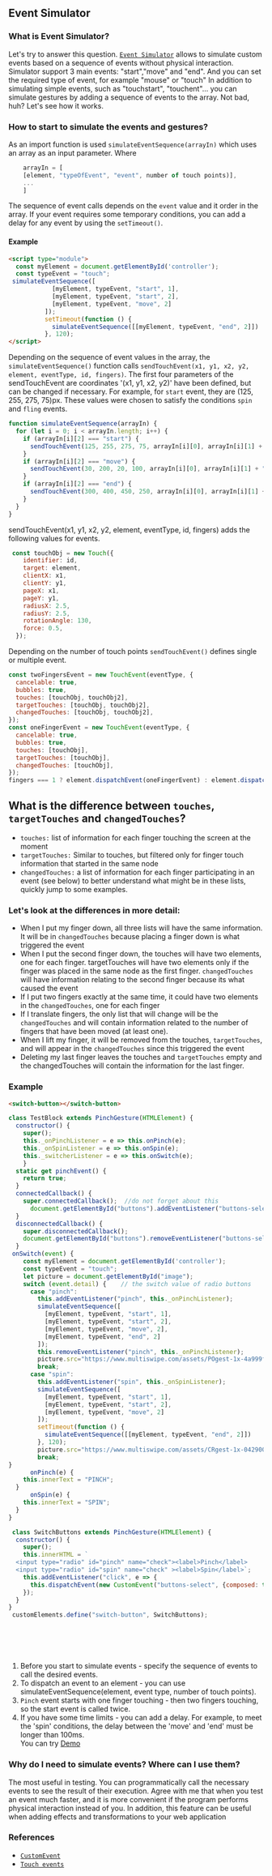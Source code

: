## Event Simulator
### What is Event Simulator?
Let's try to answer this question. [`Event Simulator`](https://github.com/Halochkin/Components/blob/master/Gestures/EventSimulator/src/EventSimulator.js) allows to simulate custom events based on a sequence of events without physical interaction. 
Simulator support 3 main events: "start","move" and "end". And you can set the required type of event, for example "mouse" or "touch"
In addition to simulating simple events, such as "touchstart", "touchent"... you can simulate gestures by adding a sequence of events to the array. Not bad, huh? Let's see how it works.
### How to start to simulate the events and gestures?
As an import function is used `simulateEventSequence(arrayIn)` which uses an array as an input parameter.
Where 
``` javascript
    arrayIn = [
    [element, "typeOfEvent", "event", number of touch points)],
    ...
    ]
```
The sequence of event calls depends on the `event` value and it order in the array.
If your event requires some temporary conditions, you can add a delay for any event by using the `setTimeout()`.
#### Example

```html
<script type="module">
  const myElement = document.getElementById('controller');
  const typeEvent = "touch";
 simulateEventSequence([
            [myElement, typeEvent, "start", 1],
            [myElement, typeEvent, "start", 2],
            [myElement, typeEvent, "move", 2]
          ]);
          setTimeout(function () {
            simulateEventSequence([[myElement, typeEvent, "end", 2]])
          }, 120); 
</script>
```
Depending on the sequence of event values in the array, the `simulateEventSequence()` function calls
`sendTouchEvent(x1, y1, x2, y2, element, eventType, id, fingers)`.
The first four parameters of the sendTouchEvent are coordinates '(x1, y1, x2, y2)' have been defined, but can be changed if necessary.
For example, for `start` event, they are (125, 255, 275, 75)px.
These values were chosen to satisfy the conditions `spin` and `fling` events.
```javascript
function simulateEventSequence(arrayIn) {
  for (let i = 0; i < arrayIn.length; i++) {
    if (arrayIn[i][2] === "start") {
      sendTouchEvent(125, 255, 275, 75, arrayIn[i][0], arrayIn[i][1] + "start", i, arrayIn[i][3]);
    }
    if (arrayIn[i][2] === "move") {
      sendTouchEvent(30, 200, 20, 100, arrayIn[i][0], arrayIn[i][1] + "move", i, arrayIn[i][3]);
    }
    if (arrayIn[i][2] === "end") {
      sendTouchEvent(300, 400, 450, 250, arrayIn[i][0], arrayIn[i][1] + "end", i, arrayIn[i][3]);
    }
  }
}
```
sendTouchEvent(x1, y1, x2, y2, element, eventType, id, fingers) adds the following values for events.
```javascript
 const touchObj = new Touch({
    identifier: id,
    target: element,
    clientX: x1,
    clientY: y1,
    pageX: x1,
    pageY: y1,
    radiusX: 2.5,
    radiusY: 2.5,
    rotationAngle: 130,
    force: 0.5,
  });
  ```
  Depending on the number of touch points `sendTouchEvent()` defines single or multiple event.
  ```javascript
  const twoFingersEvent = new TouchEvent(eventType, {
    cancelable: true,
    bubbles: true,
    touches: [touchObj, touchObj2],
    targetTouches: [touchObj, touchObj2],
    changedTouches: [touchObj, touchObj2],
  });
  const oneFingerEvent = new TouchEvent(eventType, {
    cancelable: true,                                 
    bubbles: true,                                       
    touches: [touchObj],
    targetTouches: [touchObj],
    changedTouches: [touchObj],
  });
  fingers === 1 ? element.dispatchEvent(oneFingerEvent) : element.dispatchEvent(twoFingersEvent);
  ```
## What is the difference between `touches`, `targetTouches` and `changedTouches`?
* `touches:` list of information for each finger touching the screen at the moment
* `targetTouches:` Similar to touches, but filtered only for finger touch information that started in the same node
* `changedTouches:` a list of information for each finger participating in an event (see below) to better understand what might be in these lists, quickly jump to some examples.<br>
### Let's look at the differences in more detail:<br>
- When I put my finger down, all three lists will have the same information. It will be in `changedTouches` because placing a finger down is what triggered the event
- When I put the second finger down, the touches will have two elements, one for each finger. targetTouches will have two elements only if the finger was placed in the same node as the first finger. `changedTouches` will have information relating to the second finger because its what caused the event
- If I put two fingers exactly at the same time, it could have two elements in the `changedTouches`, one for each finger
- If I translate fingers, the only list that will change will be the `changedTouches` and will contain information related to the number of fingers that have been moved (at least one).
- When I lift my finger, it will be removed from the touches, `targetTouches`, and will appear in the `changedTouches` since this triggered the event
- Deleting my last finger leaves the touches and `targetTouches` empty and the changedTouches will contain the information for the last finger.
### Example
  ```html
<switch-button></switch-button>
 ```
  ```javascript
  class TestBlock extends PinchGesture(HTMLElement) {
    constructor() {
      super();
      this._onPinchListener = e => this.onPinch(e);
      this._onSpinListener = e => this.onSpin(e);
      this._switcherListener = e => this.onSwitch(e);
      }
    static get pinchEvent() {
      return true;
    }
    connectedCallback() {
      super.connectedCallback();  //do not forget about this
        document.getElementById("buttons").addEventListener("buttons-select", this._switcherListener);
    }
    disconnectedCallback() {
      super.disconnectedCallback();
      document.getElementById("buttons").removeEventListener("buttons-select", this._switcherListener);
    }
   onSwitch(event) {
      const myElement = document.getElementById('controller');
      const typeEvent = "touch";
      let picture = document.getElementById("image");
      switch (event.detail) {    // the switch value of radio buttons
        case "pinch":
          this.addEventListener("pinch", this._onPinchListener);
          simulateEventSequence([                                        //[1] 
            [myElement, typeEvent, "start", 1],                          //[2] 
            [myElement, typeEvent, "start", 2],                          //[3] 
            [myElement, typeEvent, "move", 2],
            [myElement, typeEvent, "end", 2]
          ]);
          this.removeEventListener("pinch", this._onPinchListener);
          picture.src="https://www.multiswipe.com/assets/POgest-1x-4a999f5d8955337a448eff0333d9bcc3.gif";
          break;
        case "spin":
          this.addEventListener("spin", this._onSpinListener);
          simulateEventSequence([
            [myElement, typeEvent, "start", 1],
            [myElement, typeEvent, "start", 2],
            [myElement, typeEvent, "move", 2]
          ]);
          setTimeout(function () {
            simulateEventSequence([[myElement, typeEvent, "end", 2]])
          }, 120);                                                        //[4] 
          picture.src="https://www.multiswipe.com/assets/CRgest-1x-0429001b125a1679a35e357b376d93bb.gif";
          break;
  }
        onPinch(e) {
      this.innerText = "PINCH";
    }
        onSpin(e) {
      this.innerText = "SPIN";
    }
  }
  
   class SwitchButtons extends PinchGesture(HTMLElement) {
    constructor() {
      super();
      this.innerHTML = `
    <input type="radio" id="pinch" name="check"><label>Pinch</label>
    <input type="radio" id="spin" name="check" ><label>Spin</label>`;
      this.addEventListener("click", e => {
        this.dispatchEvent(new CustomEvent("buttons-select", {composed: true, bubbles: true, detail: e.target.id}));
      });
    }
  }
   customElements.define("switch-button", SwitchButtons);







  ```
  1. Before you start to simulate events - specify the sequence of events to call the desired events.
  2. To dispatch an event to an element - you can use simulateEventSequence(element, event type, number of touch points).
  3. `Pinch` event starts with one finger touching - then two fingers touching, so the start event is called twice.
  4. If you have some time limits - you can add a delay. For example, to meet the 'spin' conditions, the delay between the 'move' and 'end' must be longer than 100ms.<br>
  You can try [Demo](https://rawgit.com/Halochkin/Components/master/Gestures/GesturesTest1.html)
  ### Why do I need to simulate events? Where can I use them? 
  The most useful in testing. You can programmatically call the necessary events to see the result of their execution.  Agree with me that when you test an event much faster, and it is more convenient if the program performs physical interaction instead of you. In addition, this feature can be useful when adding effects and transformations to your web application
  ### References
  * [`CustomEvent`](https://developer.mozilla.org/en-US/docs/Web/API/CustomEvent)
  * [`Touch events`](https://developer.mozilla.org/en-US/docs/Web/API/Touch_events)
